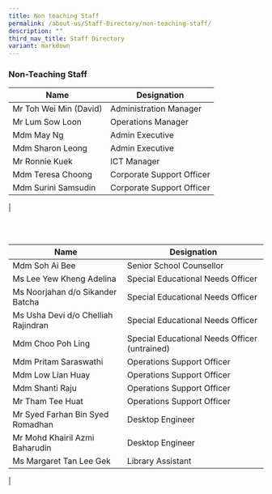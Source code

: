 ```yaml
---
title: Non teaching Staff
permalink: /about-us/Staff-Directory/non-teaching-staff/
description: ""
third_nav_title: Staff Directory
variant: markdown
---
```

### **Non-Teaching Staff**


| Name | Designation |
|---|---|
| Mr Toh Wei Min (David) | Administration Manager |
| Mr Lum Sow Loon | Operations Manager |
| Mdm May Ng | Admin Executive |
| Mdm Sharon Leong | Admin Executive |
| Mr Ronnie Kuek | ICT Manager |
| Mdm Teresa Choong | Corporate Support Officer |
| Mdm Surini Samsudin | Corporate Support Officer |
|

<br>
<br>


| Name | Designation |
|---|---|
| Mdm Soh Ai Bee  | Senior School Counsellor |
| Ms Lee Yew Kheng Adelina  | Special Educational Needs Officer |
|Ms Noorjahan d/o Sikander Batcha|Special Educational Needs Officer|
|Ms Usha Devi d/o Chelliah Rajindran| Special Educational Needs Officer|
| Mdm Choo Poh Ling  |Special Educational Needs Officer (untrained) |
| Mdm Pritam Saraswathi | Operations Support Officer |
| Mdm Low Lian Huay | Operations Support Officer |
| Mdm Shanti Raju | Operations Support Officer |
| Mr Tham Tee Huat | Operations Support Officer |
| Mr Syed Farhan Bin Syed Romadhan | Desktop Engineer |
| Mr Mohd Khairil Azmi Baharudin | Desktop Engineer |
| Ms Margaret Tan Lee Gek | Library Assistant |
|